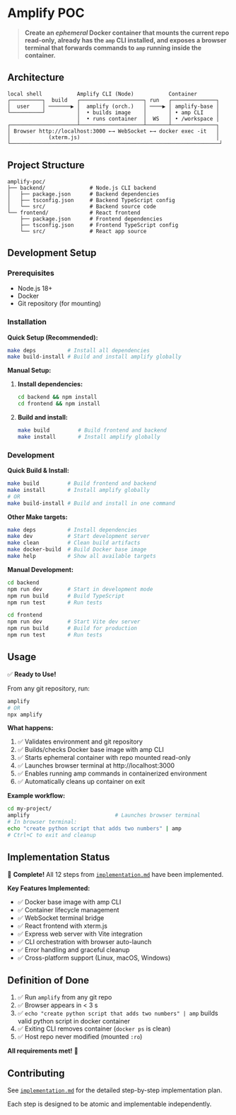 # Amplify POC

> **Create an _ephemeral_ Docker container that mounts the current repo read-only, already has the `amp` CLI installed, and exposes a browser terminal that forwards commands to `amp` running inside the container.**

## Architecture

```
local shell           Amplify CLI (Node)           Container
┌──────────┐  build   ┌────────────────────┐ run   ┌──────────────┐
│  user    │ ───────▶ │  amplify (orch.)   │ ────▶ │ amplify-base │
└──────────┘          │  • builds image    │       │ • amp CLI    │
                      │  • runs container  │  WS   │ • /workspace │
┌─────────────────────┴────────────────────┴───────┴──────────────┐
│ Browser http://localhost:3000 ←→ WebSocket ←→ docker exec -it   │
│            (xterm.js)                                           │
└──────────────────────────────────────────────────────────────────┘
```

## Project Structure

```
amplify-poc/
├── backend/              # Node.js CLI backend
│   ├── package.json      # Backend dependencies
│   ├── tsconfig.json     # Backend TypeScript config
│   └── src/              # Backend source code
└── frontend/             # React frontend
    ├── package.json      # Frontend dependencies
    ├── tsconfig.json     # Frontend TypeScript config
    └── src/              # React app source
```

## Development Setup

### Prerequisites

- Node.js 18+ 
- Docker
- Git repository (for mounting)

### Installation

**Quick Setup (Recommended):**
```bash
make deps          # Install all dependencies
make build-install # Build and install amplify globally
```

**Manual Setup:**
1. **Install dependencies:**
   ```bash
   cd backend && npm install
   cd frontend && npm install
   ```

2. **Build and install:**
   ```bash
   make build         # Build frontend and backend
   make install       # Install amplify globally
   ```

### Development

**Quick Build & Install:**
```bash
make build         # Build frontend and backend
make install       # Install amplify globally
# OR
make build-install # Build and install in one command
```

**Other Make targets:**
```bash
make deps          # Install dependencies
make dev           # Start development server
make clean         # Clean build artifacts
make docker-build  # Build Docker base image
make help          # Show all available targets
```

**Manual Development:**
```bash
cd backend
npm run dev        # Start in development mode
npm run build      # Build TypeScript
npm run test       # Run tests
```

```bash
cd frontend
npm run dev        # Start Vite dev server
npm run build      # Build for production
npm run test       # Run tests
```

## Usage

✅ **Ready to Use!**

From any git repository, run:

```bash
amplify
# OR
npx amplify
```

**What happens:**
1. ✅ Validates environment and git repository
2. ✅ Builds/checks Docker base image with amp CLI
3. ✅ Starts ephemeral container with repo mounted read-only
4. ✅ Launches browser terminal at http://localhost:3000
5. ✅ Enables running amp commands in containerized environment
6. ✅ Automatically cleans up container on exit

**Example workflow:**
```bash
cd my-project/
amplify                           # Launches browser terminal
# In browser terminal:
echo "create python script that adds two numbers" | amp
# Ctrl+C to exit and cleanup
```

## Implementation Status

🎉 **Complete!** All 12 steps from [`implementation.md`](./implementation.md) have been implemented.

**Key Features Implemented:**
- ✅ Docker base image with amp CLI
- ✅ Container lifecycle management  
- ✅ WebSocket terminal bridge
- ✅ React frontend with xterm.js
- ✅ Express web server with Vite integration
- ✅ CLI orchestration with browser auto-launch
- ✅ Error handling and graceful cleanup
- ✅ Cross-platform support (Linux, macOS, Windows)

## Definition of Done

1. ✅ Run `amplify` from any git repo
2. ✅ Browser appears in < 3 s
3. ✅ `echo "create python script that adds two numbers" | amp` builds valid python script in docker container
4. ✅ Exiting CLI removes container (`docker ps` is clean)
5. ✅ Host repo never modified (mounted `:ro`)

**All requirements met!** 🚀

## Contributing

See [`implementation.md`](./implementation.md) for the detailed step-by-step implementation plan.

Each step is designed to be atomic and implementable independently.
